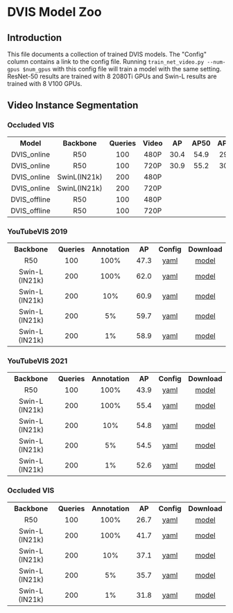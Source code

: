 # DVIS Model Zoo

## Introduction

This file documents a collection of trained DVIS models.
The "Config" column contains a link to the config file. Running `train_net_video.py --num-gpus $num_gpus` with this config file will train a model with the same setting. ResNet-50 results are trained with 8 2080Ti GPUs and Swin-L results are trained with 8 V100 GPUs.

## Video Instance Segmentation

### Occluded VIS

<table><tbody>
<!-- START TABLE -->
<!-- TABLE HEADER -->
<th valign="bottom">Model</th>
<th valign="bottom">Backbone</th>
<th valign="bottom">Queries</th>
<th valign="bottom">Video</th>
<th valign="bottom">AP</th>
<th valign="bottom">AP50</th>
<th valign="bottom">AP75</th>
<th valign="bottom">Config</th>
<th valign="bottom">Download</th>
<th valign="bottom">Password</th>
<!-- TABLE BODY -->
<!-- ROW: R50 Online -->
 <tr><td align="center">DVIS_online</td>
<td align="center">R50</td>
<td align="center">100</td>
<td align="center">480P</td>
<td align="center">30.4</td>
<td align="center">54.9</td>
<td align="center">29.7</td>
<td align="center"><a href="configs/ovis/DVIS_Online_R50.yaml">yaml</a></td>
<td align="center"><a href="https://pan.baidu.com/s/1HdL6Y8G2UD7l43r8AfsIpg">model</a></td>
<td align="center">dvis</td>
</tr>
<!-- ROW: R50 Online 720p -->
 <tr><td align="center">DVIS_online</td>
<td align="center">R50</td>
<td align="center">100</td>
<td align="center">720P</td>
<td align="center">30.9</td>
<td align="center">55.2</td>
<td align="center">30.8</td>
<td align="center"><a href="configs/ovis/DVIS_Online_R50_720p.yaml">yaml</a></td>
<td align="center"><a href="https://pan.baidu.com/s/1npLPI7WVXJIPE19XsPF4gQ">model</a></td>
<td align="center">dvis</td>
<!-- ROW: SwinL Online 480p -->
 <tr><td align="center">DVIS_online</td>
<td align="center">SwinL(IN21k)</td>
<td align="center">200</td>
<td align="center">480P</td>
<td align="center"> </td>
<td align="center"> </td>
<td align="center"> </td>
<td align="center"><a href="configs/ovis/swin/DVIS_Online_SwinL.yaml">yaml</a></td>
<td align="center"><a href="https://pan.baidu.com/s/1zSbrEE5faNYDgLvn5154Qg">model</a></td>
<td align="center">dvis</td>
</tr>
<!-- ROW: SwinL Online 720p -->
 <tr><td align="center">DVIS_online</td>
<td align="center">SwinL(IN21k)</td>
<td align="center">200</td>
<td align="center">720P</td>
<td align="center"> </td>
<td align="center"> </td>
<td align="center"> </td>
<td align="center"><a href="configs/ovis/swin/DVIS_Online_SwinL_720p.yaml">yaml</a></td>
<td align="center"><a href="https://pan.baidu.com/s/1C8d5VVxUNeSl6lwnMJgxVA">model</a></td>
<td align="center">dvis</td>
</tr>
<!-- ROW: R50 Offline -->
 <tr><td align="center">DVIS_offline</td>
<td align="center">R50</td>
<td align="center">100</td>
<td align="center">480P</td>
<td align="center"> </td>
<td align="center"> </td>
<td align="center"> </td>
<td align="center"><a href="configs/ovis/DVIS_Offline_R50.yaml">yaml</a></td>
<td align="center"><a href="https://pan.baidu.com/s/1dQ0F2MI-jTf2POBlMG3n_A">model</a></td>
<td align="center">dvis</td>
</tr>
<!-- ROW: R50 Offline 720p -->
 <tr><td align="center">DVIS_offline</td>
<td align="center">R50</td>
<td align="center">100</td>
<td align="center">720P</td>
<td align="center"> </td>
<td align="center"> </td>
<td align="center"> </td>
<td align="center"><a href="configs/ovis/DVIS_Offline_R50_720p.yaml">yaml</a></td>
<td align="center"><a href="https://pan.baidu.com/s/1vwYiui4shSdlG0wN5C-rBw">model</a></td>
<td align="center">dvis</td>
</tr>





</tbody></table>

### YouTubeVIS 2019

<table><tbody>
<!-- START TABLE -->
<!-- TABLE HEADER -->
<th valign="bottom">Backbone</th>
<th valign="bottom">Queries</th>
<th valign="bottom">Annotation</th>
<th valign="bottom">AP</th>
<th valign="bottom">Config</th>
<th valign="bottom">Download</th>
<!-- TABLE BODY -->
<!-- ROW: R50 -->
 <tr><td align="center">R50</td>
<td align="center">100</td>
<td align="center">100%</td>
<td align="center">47.3</td>
<td align="center"><a href="configs/youtubevis_2019/video_maskformer2_R50_bs32_8ep_frame.yaml">yaml</a></td>
<td align="center"><a href="https://drive.google.com/file/d/1mdrL6QRVmoz-QizohZ7SnyGDlpAWFCVf/view?usp=sharing">model</a></td>
</tr>
<!-- ROW: Swin-L -->
 <tr><td align="center">Swin-L (IN21k)</td>
<td align="center">200</td>
<td align="center">100%</td>
<td align="center">62.0</td>
<td align="center"><a href="configs/youtubevis_2019/swin/video_maskformer2_swin_large_IN21k_384_bs32_8ep_frame.yaml">yaml</a></td>
<td align="center"><a href="https://drive.google.com/file/d/12yL72Qv8OBqapgvGmLHXAb6YZv4SS_6D/view?usp=sharing">model</a></td>
</tr>
<!-- ROW: Swin-L 10% -->
 <tr><td align="center">Swin-L (IN21k)</td>
<td align="center">200</td>
<td align="center">10%</td>
<td align="center">60.9</td>
<td align="center"><a href="configs/youtubevis_2019/swin/video_maskformer2_swin_large_IN21k_384_bs32_8ep_frame_r10.yaml">yaml</a></td>
<td align="center"><a href="https://drive.google.com/file/d/18W7jnVPESuDP4goZDNBdHdWnlaehBBeg/view?usp=sharing">model</a></td>
</tr>
<!-- ROW: Swin-L 5% -->
 <tr><td align="center">Swin-L (IN21k)</td>
<td align="center">200</td>
<td align="center">5%</td>
<td align="center">59.7</td>
<td align="center"><a href="configs/youtubevis_2019/swin/video_maskformer2_swin_large_IN21k_384_bs32_8ep_frame_r5.yaml">yaml</a></td>
<td align="center"><a href="https://drive.google.com/file/d/1oZWpHaPhm0iDwilPoSjjxmOLfJ6IZa1y/view?usp=sharing">model</a></td>
</tr>
<!-- ROW: Swin-L 1% -->
 <tr><td align="center">Swin-L (IN21k)</td>
<td align="center">200</td>
<td align="center">1%</td>
<td align="center">58.9</td>
<td align="center"><a href="configs/youtubevis_2019/swin/video_maskformer2_swin_large_IN21k_384_bs32_8ep_frame_r1.yaml">yaml</a></td>
<td align="center"><a href="https://drive.google.com/file/d/1IJ6QQdst-lQviGf9wQEA_TyAcpMdwTib/view?usp=sharing">model</a></td>
</tr>
</tbody></table>


### YouTubeVIS 2021

<table><tbody>
<!-- START TABLE -->
<!-- TABLE HEADER -->
<th valign="bottom">Backbone</th>
<th valign="bottom">Queries</th>
<th valign="bottom">Annotation</th>
<th valign="bottom">AP</th>
<th valign="bottom">Config</th>
<th valign="bottom">Download</th>
<!-- TABLE BODY -->
<!-- ROW: R50 -->
 <tr><td align="center">R50</td>
<td align="center">100</td>
<td align="center">100%</td>
<td align="center">43.9</td>
<td align="center"><a href="configs/youtubevis_2021/video_maskformer2_R50_bs32_8ep_frame.yaml">yaml</a></td>
<td align="center"><a href="https://drive.google.com/file/d/1efuTrDtaHKDY6924fCB2ROiY5LICt_ts/view?usp=sharing">model</a></td>
</tr>
<!-- ROW: Swin-L -->
 <tr><td align="center">Swin-L (IN21k)</td>
<td align="center">200</td>
<td align="center">100%</td>
<td align="center">55.4</td>
<td align="center"><a href="configs/youtubevis_2021/swin/video_maskformer2_swin_large_IN21k_384_bs32_8ep_frame.yaml">yaml</a></td>
<td align="center"><a href="https://drive.google.com/file/d/1j46M_NFGzpt2Ga4ptOumTRAjmr8eQb1Y/view?usp=sharing">model</a></td>
</tr>
<!-- ROW: Swin-L 10% -->
 <tr><td align="center">Swin-L (IN21k)</td>
<td align="center">200</td>
<td align="center">10%</td>
<td align="center">54.8</td>
<td align="center"><a href="configs/youtubevis_2021/swin/video_maskformer2_swin_large_IN21k_384_bs32_8ep_frame_r10.yaml">yaml</a></td>
<td align="center"><a href="https://drive.google.com/file/d/1OfwAMQYTLOdTYkJ7CpwRWL3VzkYC3Ypv/view?usp=sharing">model</a></td>
</tr>
<!-- ROW: Swin-L 5% -->
 <tr><td align="center">Swin-L (IN21k)</td>
<td align="center">200</td>
<td align="center">5%</td>
<td align="center">54.5</td>
<td align="center"><a href="configs/youtubevis_2021/swin/video_maskformer2_swin_large_IN21k_384_bs32_8ep_frame_r5.yaml">yaml</a></td>
<td align="center"><a href="https://drive.google.com/file/d/1D5ufzdcVrOBbbQrD4cx1QvdNWn5FzSDL/view?usp=sharing">model</a></td>
</tr>
<!-- ROW: Swin-L 1% -->
 <tr><td align="center">Swin-L (IN21k)</td>
<td align="center">200</td>
<td align="center">1%</td>
<td align="center">52.6</td>
<td align="center"><a href="configs/youtubevis_2021/swin/video_maskformer2_swin_large_IN21k_384_bs32_8ep_frame_r1.yaml">yaml</a></td>
<td align="center"><a href="https://drive.google.com/file/d/15d4dMT4d8FbTL10uMG2iVf9mU0kRfZ_l/view?usp=sharing">model</a></td>
</tr>
</tbody></table>

### Occluded VIS

<table><tbody>
<!-- START TABLE -->
<!-- TABLE HEADER -->
<th valign="bottom">Backbone</th>
<th valign="bottom">Queries</th>
<th valign="bottom">Annotation</th>
<th valign="bottom">AP</th>
<th valign="bottom">Config</th>
<th valign="bottom">Download</th>
<!-- TABLE BODY -->
<!-- ROW: R50 -->
 <tr><td align="center">R50</td>
<td align="center">100</td>
<td align="center">100%</td>
<td align="center">26.7</td>
<td align="center"><a href="configs/ovis/video_maskformer2_R50_bs32_8ep_frame.yaml">yaml</a></td>
<td align="center"><a href="https://drive.google.com/file/d/1CaJhmej8ySruccKklDJcIK6lKuEskpXj/view?usp=sharing">model</a></td>
</tr>
<!-- ROW: Swin-L -->
 <tr><td align="center">Swin-L (IN21k)</td>
<td align="center">200</td>
<td align="center">100%</td>
<td align="center">41.7</td>
<td align="center"><a href="configs/ovis/swin/video_maskformer2_swin_large_IN21k_384_bs32_8ep_frame.yaml">yaml</a></td>
<td align="center"><a href="https://drive.google.com/file/d/1fkRrN8PCyhhMAb1YYOb--2K6JnpBk7oR/view?usp=sharing">model</a></td>
</tr>
<!-- ROW: Swin-L 10% -->
 <tr><td align="center">Swin-L (IN21k)</td>
<td align="center">200</td>
<td align="center">10%</td>
<td align="center">37.1</td>
<td align="center"><a href="configs/ovis/swin/video_maskformer2_swin_large_IN21k_384_bs32_8ep_frame_r10.yaml">yaml</a></td>
<td align="center"><a href="https://drive.google.com/file/d/10RLHANa69lmIELhh-Fy1HRj9ebiJhDme/view?usp=sharing">model</a></td>
</tr>
<!-- ROW: Swin-L 5% -->
 <tr><td align="center">Swin-L (IN21k)</td>
<td align="center">200</td>
<td align="center">5%</td>
<td align="center">35.7</td>
<td align="center"><a href="configs/ovis/swin/video_maskformer2_swin_large_IN21k_384_bs32_8ep_frame_r5.yaml">yaml</a></td>
<td align="center"><a href="https://drive.google.com/file/d/1Lg3qjzLpS-hoQAbbCapTIedEC2B4j_Ox/view?usp=sharing">model</a></td>
</tr>
<!-- ROW: Swin-L 1% -->
 <tr><td align="center">Swin-L (IN21k)</td>
<td align="center">200</td>
<td align="center">1%</td>
<td align="center">31.8</td>
<td align="center"><a href="configs/ovis/swin/video_maskformer2_swin_large_IN21k_384_bs32_8ep_frame_r1.yaml">yaml</a></td>
<td align="center"><a href="https://drive.google.com/file/d/1ANdVk7scy9kT4v_cMLXK2rKdFvWg5Pxk/view?usp=sharing">model</a></td>
</tr>
</tbody></table>
